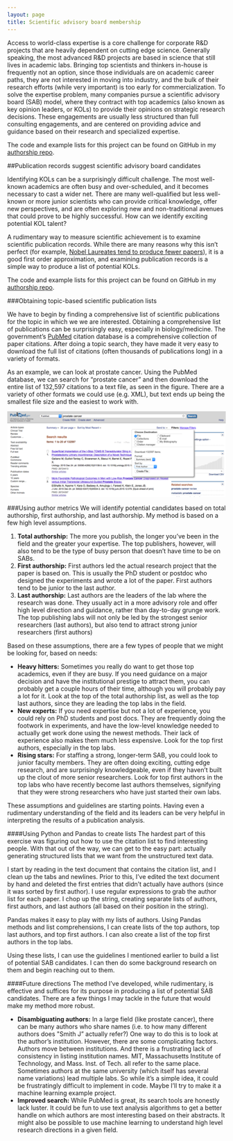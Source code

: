 ```yaml
---
layout: page
title: Scientific advisory board membership
---
```


Access to world-class expertise is a core challenge for corporate R&D projects that are heavily dependent on cutting edge science. Generally speaking, the most advanced R&D projects are based in science that still lives in academic labs. Bringing top scientists and thinkers in-house is frequently not an option, since those individuals are on academic career paths, they are not interested in moving into industry, and the bulk of their research efforts (while very important) is too early for commercialization. To solve the expertise problem, many companies pursue a scientific advisory board (SAB) model, where they contract with top academics (also known as key opinion leaders, or KOLs) to provide their opinions on strategic research decisions. These engagements are usually less structured than full consulting engagements, and are centered on providing advice and guidance based on their research and specialized expertise.

The code and example lists for this project can be found on GitHub in my [authorship repo](https://github.com/winstonlarson/authorship).

##Publication records suggest scientific advisory board candidates

Identifying KOLs can be a surprisingly difficult challenge. The most well-known academics are often busy and over-scheduled, and it becomes necessary to cast a wider net. There are many well-qualified but less well-known or more junior scientists who can provide critical knowledge, offer new perspectives, and are often exploring new and non-traditional avenues that could prove to be highly successful. How can we identify exciting potential KOL talent?

A rudimentary way to measure scientific achievement is to examine scientific publication records. While there are many reasons why this isn’t perfect (for example, [Nobel Laureates tend to produce fewer papers](http://journals.plos.org/plosone/article?id=10.1371/journal.pone.0134164)), it is a good first order approximation, and examining publication records is a simple way to produce a list of potential KOLs.

The code and example lists for this project can be found on GitHub in my [authorship repo](https://github.com/winstonlarson/authorship).

###Obtaining topic-based scientific publication lists

We have to begin by finding a comprehensive list of scientific publications for the topic in which we we are interested. Obtaining a comprehensive list of publications can be surprisingly easy, especially in biology/medicine. The government’s [PubMed](http://www.ncbi.nlm.nih.gov/pubmed) citation database is a comprehensive collection of paper citations. After doing a topic search, they have made it very easy to download the full list of citations (often thousands of publications long) in a variety of formats.

As an example, we can look at prostate cancer. Using the PubMed database, we can search for “prostate cancer” and then download the entire list of 132,597 citations to a text file, as seen in the figure. There are a variety of other formats we could use (e.g. XML), but text ends up being the smallest file size and the easiest to work with.

<p align="center">
<img src="/images/2016-01-04-pubmed-results.png" alt="The pubmed website. Search for your topic, then click on Send to in the upper right corner." width="700">
</p>

###Using author metrics
We will identify potential candidates based on total authorship, first authorship, and last authorship. My method is based on a few high level assumptions.

1. **Total authorship:** The more you publish, the longer you’ve been in the field and the greater your expertise. The top publishers, however, will also tend to be the type of busy person that doesn’t have time to be on SABs.
2. **First authorship:** First authors led the actual research project that the paper is based on. This is usually the PhD student or postdoc who designed the experiments and wrote a lot of the paper. First authors tend to be junior to the last author.
3. **Last authorship:** Last authors are the leaders of the lab where the research was done. They usually act in a more advisory role and offer high level direction and guidance, rather than day-to-day grunge work. The top publishing labs will not only be led by the strongest senior researchers (last authors), but also tend to attract strong junior researchers (first authors)

Based on these assumptions, there are a few types of people that we might be looking for, based on needs:

+ **Heavy hitters:** Sometimes you really do want to get those top academics, even if they are busy. If you need guidance on a major decision and have the institutional prestige to attract them, you can probably get a couple hours of their time, although you will probably pay a lot for it. Look at the top of the total authorship list, as well as the top last authors, since they are leading the top labs in the field.
+ **New experts:** If you need expertise but not a lot of experience, you could rely on PhD students and post docs. They are frequently doing the footwork in experiments, and have the low-level knowledge needed to actually get work done using the newest methods. Their lack of experience also makes them much less expensive. Look for the top first authors, especially in the top labs.
+ **Rising stars:** For staffing a strong, longer-term SAB, you could look to junior faculty members. They are often doing exciting, cutting edge research, and are surprisingly knowledgeable, even if they haven’t built up the clout of more senior researchers. Look for top first authors in the top labs who have recently become last authors themselves, signifying that they were strong researchers who have just started their own labs.

These assumptions and guidelines are starting points. Having even a rudimentary understanding of the field and its leaders can be very helpful in interpreting the results of a publication analysis.

####Using Python and Pandas to create lists
The hardest part of this exercise was figuring out how to use the citation list to find interesting people. With that out of the way, we can get to the easy part: actually generating structured lists that we want from the unstructured text data.

I start by reading in the text document that contains the citation list, and I clean up the tabs and newlines. Prior to this, I’ve edited the text document by hand and deleted the first entries that didn’t actually have authors (since it was sorted by first author). I use regular expressions to grab the author list for each paper. I chop up the string, creating separate lists of authors, first authors, and last authors (all based on their position in the string).

Pandas makes it easy to play with my lists of authors. Using Pandas methods and list comprehensions, I can create lists of the top authors, top last authors, and top first authors. I can also create a list of the top first authors in the top labs.

Using these lists, I can use the guidelines I mentioned earlier to build a list of potential SAB candidates. I can then do some background research on them and begin reaching out to them.

####Future directions
The method I’ve developed, while rudimentary, is effective and suffices for its purpose in producing a list of potential SAB candidates. There are a few things I may tackle in the future that would make my method more robust.

+ **Disambiguating authors:** In a large field (like prostate cancer), there can be many authors who share names (i.e. to how many different authors does "Smith J” actually refer?) One way to do this is to look at the author’s institution. However, there are some complicating factors. Authors move between institutions. And there is a frustrating lack of consistency in listing institution names. MIT, Massachusetts Institute of Technology, and Mass. Inst. of Tech. all refer to the same place. Sometimes authors at the same university (which itself has several name variations) lead multiple labs. So while it’s a simple idea, it could be frustratingly difficult to implement in code. Maybe I’ll try to make it a machine learning example project.
+ **Improved search:** While PubMed is great, its search tools are honestly lack luster. It could be fun to use text analysis algorithms to get a better handle on which authors are most interesting based on their abstracts. It might also be possible to use machine learning to understand high level research directions in a given field.
